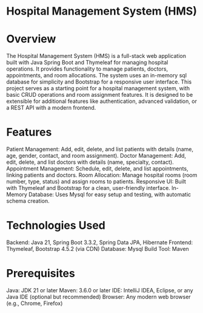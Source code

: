 # Hospital Management System (HMS)
# Overview
The Hospital Management System (HMS) is a full-stack web application built with Java Spring Boot and Thymeleaf for managing hospital operations. It provides functionality to manage patients, doctors, appointments, and room allocations. The system uses an in-memory sql database for simplicity and Bootstrap for a responsive user interface.
This project serves as a starting point for a hospital management system, with basic CRUD operations and room assignment features. It is designed to be extensible for additional features like authentication, advanced validation, or a REST API with a modern frontend.

# Features
Patient Management: Add, edit, delete, and list patients with details (name, age, gender, contact, and room assignment).
Doctor Management: Add, edit, delete, and list doctors with details (name, specialty, contact).
Appointment Management: Schedule, edit, delete, and list appointments, linking patients and doctors.
Room Allocation: Manage hospital rooms (room number, type, status) and assign rooms to patients.
Responsive UI: Built with Thymeleaf and Bootstrap for a clean, user-friendly interface.
In-Memory Database: Uses Mysql for easy setup and testing, with automatic schema creation.

# Technologies Used

Backend: Java 21, Spring Boot 3.3.2, Spring Data JPA, Hibernate
Frontend: Thymeleaf, Bootstrap 4.5.2 (via CDN)
Database: Mysql
Build Tool: Maven

# Prerequisites

Java: JDK 21 or later
Maven: 3.6.0 or later
IDE: IntelliJ IDEA, Eclipse, or any Java IDE (optional but recommended)
Browser: Any modern web browser (e.g., Chrome, Firefox)

